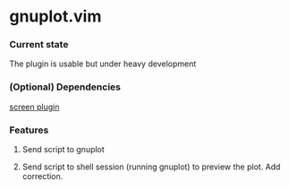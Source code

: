 # gnuplot.vim

### Current state

The plugin is usable but under heavy development

### (Optional) Dependencies

[screen plugin](https://github.com/ervandew/screen)

### Features

1. Send script to gnuplot

2. Send script to shell session (running gnuplot) to preview the plot.  Add
correction.



